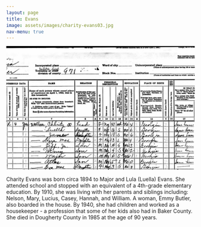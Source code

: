```yaml
---
layout: page
title: Evans
image: assets/images/charity-evans03.jpg
nav-menu: true
---
```


![charity-evans-grown-grown](https://github.com/kinson2/kinson-frazier-wallace-evans/blob/dcc6f4c6502206f05e12fcd129a5a93e9ef0683b/assets/images/charity-evans03.jpg?raw=true)

Charity Evans was born circa 1894 to Major and Lula (Luella) Evans. She attended school and stopped with an equivalent of a 4th-grade elementary education. By 1910, she was living with her parents and siblings including: Nelson, Mary, Lucius, Casey, Hannah, and William. A woman, Emmy Butler, also boarded in the house. By 1940, she had children and worked as a housekeeper - a profession that some of her kids also had in Baker County. She died in Dougherty County in 1985 at the age of 90 years.
